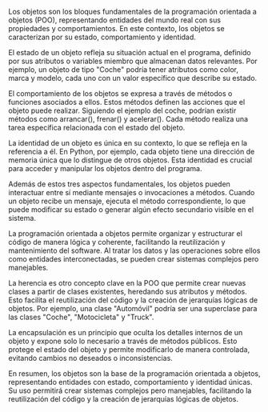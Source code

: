 Los objetos son los bloques fundamentales de la programación orientada a objetos (POO), representando entidades del mundo real con sus propiedades y comportamientos. En este contexto, los objetos se caracterizan por su estado, comportamiento y identidad.

El estado de un objeto refleja su situación actual en el programa, definido por sus atributos o variables miembro que almacenan datos relevantes. Por ejemplo, un objeto de tipo "Coche" podría tener atributos como color, marca y modelo, cada uno con un valor específico que describe su estado.

El comportamiento de los objetos se expresa a través de métodos o funciones asociados a ellos. Estos métodos definen las acciones que el objeto puede realizar. Siguiendo el ejemplo del coche, podrían existir métodos como arrancar(), frenar() y acelerar(). Cada método realiza una tarea específica relacionada con el estado del objeto.

La identidad de un objeto es única en su contexto, lo que se refleja en la referencia a él. En Python, por ejemplo, cada objeto tiene una dirección de memoria única que lo distingue de otros objetos. Esta identidad es crucial para acceder y manipular los objetos dentro del programa.

Además de estos tres aspectos fundamentales, los objetos pueden interactuar entre sí mediante mensajes o invocaciones a métodos. Cuando un objeto recibe un mensaje, ejecuta el método correspondiente, lo que puede modificar su estado o generar algún efecto secundario visible en el sistema.

La programación orientada a objetos permite organizar y estructurar el código de manera lógica y coherente, facilitando la reutilización y mantenimiento del software. Al tratar los datos y las operaciones sobre ellos como entidades interconectadas, se pueden crear sistemas complejos pero manejables.

La herencia es otro concepto clave en la POO que permite crear nuevas clases a partir de clases existentes, heredando sus atributos y métodos. Esto facilita el reutilización del código y la creación de jerarquías lógicas de objetos. Por ejemplo, una clase "Automóvil" podría ser una superclase para las clases "Coche", "Motocicleta" y "Truck".

La encapsulación es un principio que oculta los detalles internos de un objeto y expone solo lo necesario a través de métodos públicos. Esto protege el estado del objeto y permite modificarlo de manera controlada, evitando cambios no deseados o inconsistencias.

En resumen, los objetos son la base de la programación orientada a objetos, representando entidades con estado, comportamiento y identidad únicas. Su uso permitirá crear sistemas complejos pero manejables, facilitando la reutilización del código y la creación de jerarquías lógicas de objetos.
